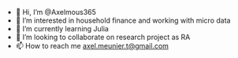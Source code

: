 - 👋 Hi, I’m @Axelmous365
- 👀 I’m interested in household finance and working with micro data
- 🌱 I’m currently learning Julia
- 💞️ I’m looking to collaborate on research project as RA
- 📫 How to reach me axel.meunier.t@gmail.com

<!---
Axelmous365/Axelmous365 is a ✨ special ✨ repository because its `README.md` (this file) appears on your GitHub profile.
You can click the Preview link to take a look at your changes.
--->
